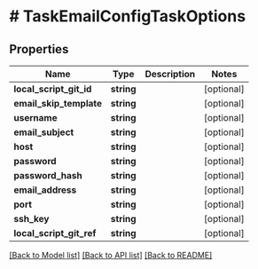 # # TaskEmailConfigTaskOptions

## Properties

Name | Type | Description | Notes
------------ | ------------- | ------------- | -------------
**local_script_git_id** | **string** |  | [optional]
**email_skip_template** | **string** |  | [optional]
**username** | **string** |  | [optional]
**email_subject** | **string** |  | [optional]
**host** | **string** |  | [optional]
**password** | **string** |  | [optional]
**password_hash** | **string** |  | [optional]
**email_address** | **string** |  | [optional]
**port** | **string** |  | [optional]
**ssh_key** | **string** |  | [optional]
**local_script_git_ref** | **string** |  | [optional]

[[Back to Model list]](../../README.md#models) [[Back to API list]](../../README.md#endpoints) [[Back to README]](../../README.md)
